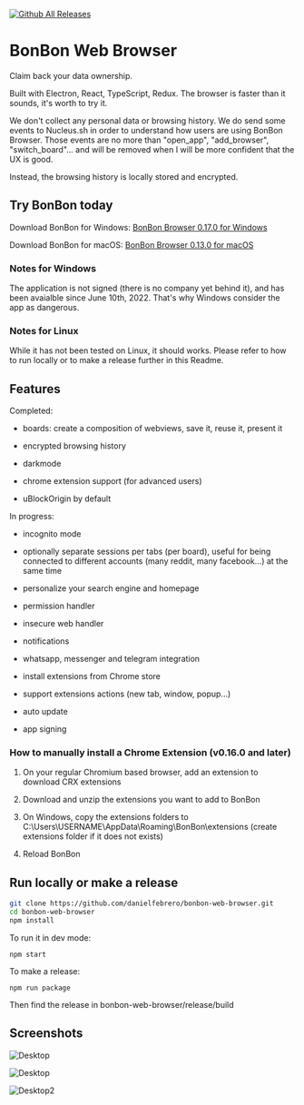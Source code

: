 [![Github All Releases](https://img.shields.io/github/downloads/danielfebrero/bonbon-web-browser/total.svg)]()

# BonBon Web Browser

Claim back your data ownership.

Built with Electron, React, TypeScript, Redux. The browser is faster than it sounds, it's worth to try it.

We don't collect any personal data or browsing history. We do send some events to Nucleus.sh in order to understand how users are using BonBon Browser. Those events are no more than "open_app", "add_browser", "switch_board"... and will be removed when I will be more confident that the UX is good.

Instead, the browsing history is locally stored and encrypted.

## Try BonBon today

Download BonBon for Windows: [BonBon Browser 0.17.0 for Windows](https://github.com/danielfebrero/bonbon-web-browser/releases/download/0.17.0/BonBon.Setup.0.17.0.exe)

Download BonBon for macOS: [BonBon Browser 0.13.0 for macOS](https://github.com/danielfebrero/bonbon-web-browser/releases/download/0.13.0/BonBon-0.13.0.dmg)

### Notes for Windows

The application is not signed (there is no company yet behind it), and has been avaialble since June 10th, 2022. That's why Windows consider the app as dangerous.

### Notes for Linux

While it has not been tested on Linux, it should works. Please refer to how to run locally or to make a release further in this Readme.

## Features

Completed:

- boards: create a composition of webviews, save it, reuse it, present it

- encrypted browsing history

- darkmode

- chrome extension support (for advanced users)

- uBlockOrigin by default

In progress:

- incognito mode

- optionally separate sessions per tabs (per board), useful for being connected to different accounts (many reddit, many facebook...) at the same time

- personalize your search engine and homepage

- permission handler

- insecure web handler

- notifications

- whatsapp, messenger and telegram integration

- install extensions from Chrome store

- support extensions actions (new tab, window, popup...)

- auto update

- app signing

### How to manually install a Chrome Extension (v0.16.0 and later)

1. On your regular Chromium based browser, add an extension to download CRX extensions

2. Download and unzip the extensions you want to add to BonBon

3. On Windows, copy the extensions folders to C:\Users\USERNAME\AppData\Roaming\BonBon\extensions (create extensions folder if it does not exists)

4. Reload BonBon

## Run locally or make a release

```bash
git clone https://github.com/danielfebrero/bonbon-web-browser.git
cd bonbon-web-browser
npm install
```

To run it in dev mode:

```
npm start
```

To make a release:

```
npm run package
```

Then find the release in bonbon-web-browser/release/build

## Screenshots

![Desktop](https://media.giphy.com/media/gbSdr8VkxappmBCoJq/giphy.gif)

![Desktop](https://github.com/danielfebrero/bonbon-web-browser/blob/master/images/desktop3.PNG)

![Desktop2](https://github.com/danielfebrero/bonbon-web-browser/blob/master/images/desktop4.PNG)
